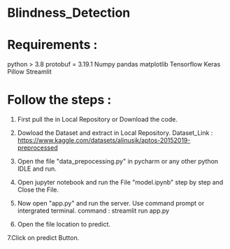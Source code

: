 # Blindness_Detection

# Requirements :
  python > 3.8
  protobuf = 3.19.1 
  Numpy 
  pandas 
  matplotlib
  Tensorflow
  Keras 
  Pillow
  Streamlit

# Follow the steps :

1. First pull the in Local Repository or Download the code.

2. Dowload the Dataset and extract in Local Repository. 
Dataset_Link : https://www.kaggle.com/datasets/alinusik/aptos-20152019-preprocessed

3. Open the file "data_prepocessing.py" in pycharm or any other python IDLE and run.

4. Open jupyter notebook and run the File "model.ipynb" step by step and Close the File.

5. Now open "app.py" and run the server. Use command prompt or intergrated terminal.
command : streamlit run app.py

6. Open the file location to predict.

7.Click on predict Button. 
